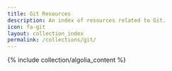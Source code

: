```yaml
---
title: Git Resources
description: An index of resources related to Git.
icon: fa-git
layout: collection_index
permalink: /collections/git/
---
```

{% include collection/algolia_content %}